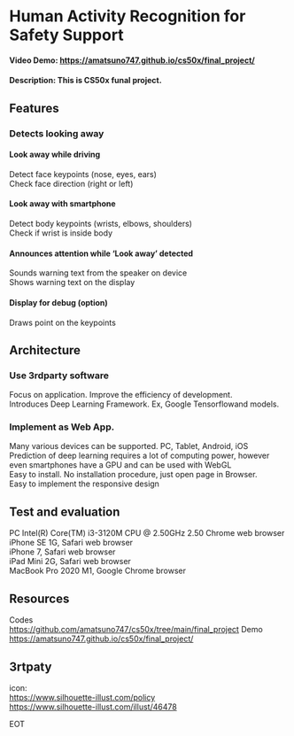 # Human Activity Recognition for Safety Support

#### Video Demo: https://amatsuno747.github.io/cs50x/final_project/
#### Description:  This is CS50x funal project.

## Features
### Detects looking away  
#### Look away while driving  
 Detect face keypoints (nose, eyes, ears)  
 Check face direction (right or left)
#### Look away with smartphone
 Detect body keypoints (wrists, elbows, shoulders)  
 Check if wrist is inside body  
#### Announces attention while ‘Look away’ detected
 Sounds warning text from the speaker on device  
 Shows warning text on the display
#### Display for debug (option)
 Draws point on the keypoints

## Architecture
### Use 3rdparty software
 Focus on application. Improve the efficiency of development.  
 Introduces Deep Learning Framework. Ex, Google Tensorflowand models.  
### Implement as Web App.
 Many various devices can be supported. PC, Tablet, Android, iOS  
 Prediction of deep learning requires a lot of computing power, however even smartphones have a GPU and can be used with WebGL  
 Easy to install. No installation procedure, just open page in Browser.  
 Easy to implement the responsive design  


## Test and evaluation
 PC Intel(R) Core(TM) i3-3120M CPU @ 2.50GHz 2.50 Chrome web browser  
 iPhone SE 1G, Safari web browser  
 iPhone 7, Safari web browser  
 iPad Mini 2G, Safari web browser  
 MacBook Pro 2020 M1, Google Chrome browser  

## Resources
 Codes  
 https://github.com/amatsuno747/cs50x/tree/main/final_project
 Demo  
 https://amatsuno747.github.io/cs50x/final_project/

## 3rtpaty
icon:  
 https://www.silhouette-illust.com/policy  
 https://www.silhouette-illust.com/illust/46478  

EOT
